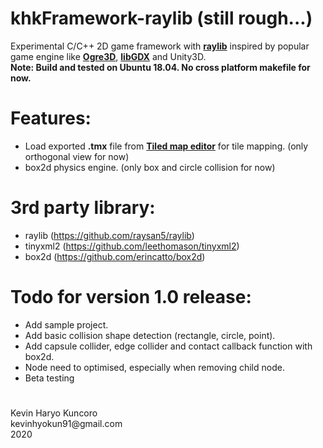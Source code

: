 # khkFramework-raylib (still rough...)
Experimental C/C++ 2D game framework with **[raylib][1]** inspired by popular game engine like **[Ogre3D][2]**, **[libGDX][3]** and Unity3D.
</br>
**Note: Build and tested on Ubuntu 18.04. No cross platform makefile for now.**

# Features:
  - Load exported **.tmx** file from **[Tiled map editor](https://www.mapeditor.org/)** for tile mapping. (only orthogonal view for now)
  - box2d physics engine. (only box and circle collision for now)

# 3rd party library:
  - raylib (https://github.com/raysan5/raylib)
  - tinyxml2 (https://github.com/leethomason/tinyxml2)
  - box2d (https://github.com/erincatto/box2d)

# Todo for version 1.0 release:
  - Add sample project.
  - Add basic collision shape detection (rectangle, circle, point).
  - Add capsule collider, edge collider and contact callback function with box2d.
  - Node need to optimised, especially when removing child node.
  - Beta testing

#
<p>
Kevin Haryo Kuncoro </br>
kevinhyokun91@gmail.com </br>
2020 
</p>

[1]: https://github.com/raysan5/raylib
[2]: https://github.com/OGRECave/ogre
[3]: https://github.com/libgdx/libgdx